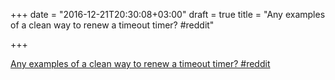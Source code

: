 +++
date = "2016-12-21T20:30:08+03:00"
draft = true
title = "Any examples of a clean way to renew a timeout timer?  #reddit"

+++

<p><a href="https://t.co/aWCVuuoSPm">Any examples of a clean way to renew a timeout timer?  #reddit</a></p>
